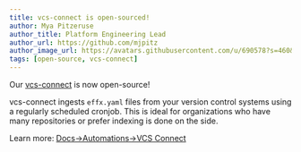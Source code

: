 ```yaml
---
title: vcs-connect is open-sourced!
author: Mya Pitzeruse
author_title: Platform Engineering Lead
author_url: https://github.com/mjpitz
author_image_url: https://avatars.githubusercontent.com/u/690578?s=460&u=9fdfa6c3ed39f7770c587b3cf0402fd851baeee8&v=4
tags: [open-source, vcs-connect]
---
```


Our [vcs-connect](https://github.com/effxhq/vcs-connect) is now open-source!

vcs-connect ingests `effx.yaml` files from your version control systems using a regularly scheduled cronjob. This is ideal
for organizations who have many repositories or prefer indexing is done on the side.

Learn more: [Docs->Automations->VCS Connect](/docs/vcs-connect#getting-started)
